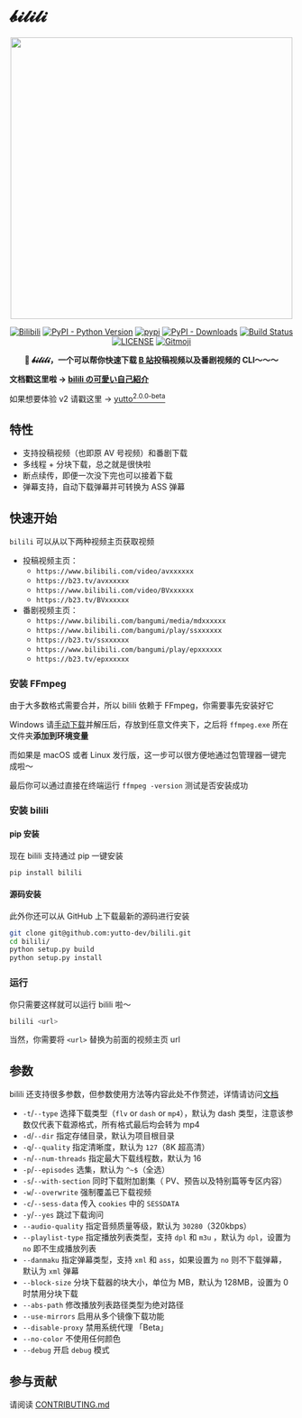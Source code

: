 # 𝓫𝓲𝓵𝓲𝓵𝓲

<p align="center">
   <img src="./docs/.vuepress/public/logo.png" width="500px">
</p>

<p align="center">
   <a href="https://bilibili.com" target="_blank"><img src="https://img.shields.io/badge/bilibili-1eabc9.svg?logo=bilibili&logoColor=white&style=flat-square" alt="Bilibili"></a>
   <a href="https://python.org/" target="_blank"><img alt="PyPI - Python Version" src="https://img.shields.io/pypi/pyversions/bilili?logo=python&style=flat-square"></a>
   <a href="https://pypi.org/project/bilili/" target="_blank"><img src="https://img.shields.io/pypi/v/bilili?style=flat-square" alt="pypi"></a>
   <a href="https://pypi.org/project/bilili/" target="_blank"><img alt="PyPI - Downloads" src="https://img.shields.io/pypi/dm/bilili?style=flat-square"></a>
   <a href="https://actions-badge.atrox.dev/yutto-dev/bilili/goto?ref=main"><img alt="Build Status" src="https://img.shields.io/endpoint.svg?url=https%3A%2F%2Factions-badge.atrox.dev%2Fyutto-dev%2Fbilili%2Fbadge%3Fref%3Dmain&label=API%20Test&style=flat-square" /></a>
   <a href="LICENSE"><img alt="LICENSE" src="https://img.shields.io/github/license/yutto-dev/bilili?style=flat-square"></a>
   <a href="https://gitmoji.dev"><img src="https://img.shields.io/badge/gitmoji-%20😜%20😍-FFDD67?style=flat-square" alt="Gitmoji"></a>
</p>

<p align="center"><strong>🍻 𝓫𝓲𝓵𝓲𝓵𝓲，一个可以帮你快速下载 <a href="https://www.bilibili.com">B 站</a>投稿视频以及番剧视频的 CLI～～～</strong></p>

**文档戳这里啦 → [bilili の可愛い自己紹介](https://bilili.nyakku.moe)**

如果想要体验 v2 请戳这里 → [yutto<sup>2.0.0-beta</sup>](https://github.com/yutto-dev/yutto)

## 特性

-  支持投稿视频（也即原 AV 号视频）和番剧下载
-  多线程 + 分块下载，总之就是很快啦
-  断点续传，即便一次没下完也可以接着下载
-  弹幕支持，自动下载弹幕并可转换为 ASS 弹幕

## 快速开始

`bilili` 可以从以下两种视频主页获取视频

-  投稿视频主页：
   -  `https://www.bilibili.com/video/avxxxxxx`
   -  `https://b23.tv/avxxxxxx`
   -  `https://www.bilibili.com/video/BVxxxxxx`
   -  `https://b23.tv/BVxxxxxx`
-  番剧视频主页：
   -  `https://www.bilibili.com/bangumi/media/mdxxxxxx`
   -  `https://www.bilibili.com/bangumi/play/ssxxxxxx`
   -  `https://b23.tv/ssxxxxxx`
   -  `https://www.bilibili.com/bangumi/play/epxxxxxx`
   -  `https://b23.tv/epxxxxxx`

### 安装 FFmpeg

由于大多数格式需要合并，所以 bilili 依赖于 FFmpeg，你需要事先安装好它

Windows 请[手动下载](https://ffmpeg.org/download.html)并解压后，存放到任意文件夹下，之后将 `ffmpeg.exe` 所在文件夹**添加到环境变量**

而如果是 macOS 或者 Linux 发行版，这一步可以很方便地通过包管理器一键完成啦～

最后你可以通过直接在终端运行 `ffmpeg -version` 测试是否安装成功

### 安装 bilili

#### pip 安装

现在 bilili 支持通过 pip 一键安装

```bash
pip install bilili
```

#### 源码安装

此外你还可以从 GitHub 上下载最新的源码进行安装

```bash
git clone git@github.com:yutto-dev/bilili.git
cd bilili/
python setup.py build
python setup.py install
```

### 运行

你只需要这样就可以运行 bilili 啦～

```bash
bilili <url>
```

当然，你需要将 `<url>` 替换为前面的视频主页 url

## 参数

bilili 还支持很多参数，但参数使用方法等内容此处不作赘述，详情请访问[文档](https://bilili.nyakku.moe/cli/)

-  `-t`/`--type` 选择下载类型（`flv` or `dash` or `mp4`），默认为 dash 类型，注意该参数仅代表下载源格式，所有格式最后均会转为 mp4
-  `-d`/`--dir` 指定存储目录，默认为项目根目录
-  `-q`/`--quality` 指定清晰度，默认为 `127`（8K 超高清）
-  `-n`/`--num-threads` 指定最大下载线程数，默认为 16
-  `-p`/`--episodes` 选集，默认为 `^~$`（全选）
-  `-s`/`--with-section` 同时下载附加剧集（ PV、预告以及特别篇等专区内容）
-  `-w`/`--overwrite` 强制覆盖已下载视频
-  `-c`/`--sess-data` 传入 `cookies` 中的 `SESSDATA`
-  `-y`/`--yes` 跳过下载询问
-  `--audio-quality` 指定音频质量等级，默认为 `30280`（320kbps）
-  `--playlist-type` 指定播放列表类型，支持 `dpl` 和 `m3u` ，默认为 `dpl`，设置为 `no` 即不生成播放列表
-  `--danmaku` 指定弹幕类型，支持 `xml` 和 `ass`，如果设置为 `no` 则不下载弹幕，默认为 `xml` 弹幕
-  `--block-size` 分块下载器的块大小，单位为 MB，默认为 128MB，设置为 0 时禁用分块下载
-  `--abs-path` 修改播放列表路径类型为绝对路径
-  `--use-mirrors` 启用从多个镜像下载功能
-  `--disable-proxy` 禁用系统代理 「Beta」
-  `--no-color` 不使用任何颜色
-  `--debug` 开启 `debug` 模式

## 参与贡献

请阅读 [CONTRIBUTING.md](CONTRIBUTING.md)

